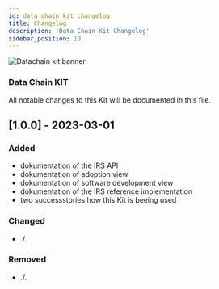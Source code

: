 ```yaml
---
id: data chain kit changelog
title: Changelog
description: 'Data Chain Kit Changelog'
sidebar_position: 10
---
```


![Datachain kit banner](@site/static/img/DataChainKitIcon.png)

### Data Chain KIT

All notable changes to this Kit will be documented in this file.

## [1.0.0] - 2023-03-01

<h3>Added</h3>

- dokumentation of the IRS API
- dokumentation of adoption view
- dokumentation of software development view
- dokumentation of the IRS reference implementation
- two successstories how this Kit is beeing used

<h3>Changed</h3>

- ./.

<h3>Removed</h3>

- ./.
